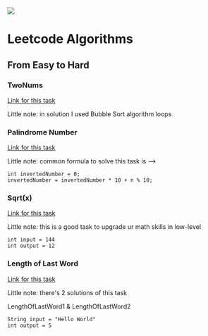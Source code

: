 <img src="https://pic3.zhimg.com/v2-e1425095196ac03e4c781a42be0cdc26_180x120.jpg">
<h1>Leetcode Algorithms</h1>

<h2>From Easy to Hard</h2>

<h3>TwoNums</h3>
<a href="https://leetcode.com/problems/two-sum/">Link for this task</a>
<p>Little note: in solution I used Bubble Sort algorithm loops</p>

<h3>Palindrome Number</h3>
<a href="https://leetcode.com/problems/palindrome-number/">Link for this task</a>
<p>Little note: common formula to solve this task is --> </p>
<code>int invertedNumber = 0;</code><br>
<code>invertedNumber = invertedNumber * 10 + n % 10;</code>

<h3>Sqrt(x)</h3>
<a href="https://leetcode.com/problems/sqrtx/description/">Link for this task</a>
<p>Little note: this is a good task to upgrade ur math skills in low-level</p>
<code>int input = 144</code><br>
<code>int output = 12</code>

<h3>Length of Last Word</h3>
<a href="https://leetcode.com/problems/length-of-last-word/description/">Link for this task</a>
<p>Little note: there's 2 solutions of this task</p>
<p>LengthOfLastWord1 & LengthOfLastWord2</p>
<code>String input = "Hello World"</code><br>
<code>int output = 5</code>